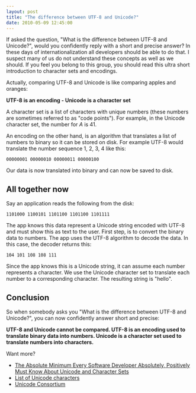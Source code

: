 ```yaml
---
layout: post
title: "The difference between UTF-8 and Unicode?"
date: 2010-05-09 12:45:00
---
```

If asked the question, "What is the difference between UTF-8 and Unicode?", would you confidently reply with a short and precise answer? In these days of internationalization all developers should be able to do that. I suspect many of us do not understand these concepts as well as we should. If you feel you belong to this group, you should read this ultra short introduction to character sets and encodings.

Actually, comparing UTF-8 and Unicode is like comparing apples and oranges:

**UTF-8 is an encoding - Unicode is a character set**

A character set is a list of characters with unique numbers (these numbers are sometimes referred to as "code points"). For example, in the Unicode character set, the number for *A* is 41.

An encoding on the other hand, is an algorithm that translates a list of numbers to binary so it can be stored on disk. For example UTF-8 would translate the number sequence 1, 2, 3, 4 like this:

    00000001 00000010 00000011 00000100

Our data is now translated into binary and can now be saved to disk.

All together now
-------------

Say an application reads the following from the disk:

    1101000 1100101 1101100 1101100 1101111

The app knows this data represent a Unicode string encoded with UTF-8 and must show this as text to the user. First step, is to convert the binary data to numbers. The app uses the UTF-8 algorithm to decode the data. In this case, the decoder returns this:

    104 101 108 108 111

Since the app knows this is a Unicode string, it can assume each number represents a character. We use the Unicode character set to translate each number to a corresponding character. The resulting string is "hello".

Conclusion
----------

So when somebody asks you "What is the difference between UTF-8 and Unicode?", you can now confidently answer short and precise:

**UTF-8 and Unicode cannot be compared. UTF-8 is an encoding used to translate binary data into numbers. Unicode is a character set used to translate numbers into characters.**

Want more?

* [The Absolute Minimum Every Software Developer Absolutely, Positively Must Know About Unicode and Character Sets](http://www.joelonsoftware.com/articles/Unicode.html)
* [List of Unicode characters](http://en.wikipedia.org/wiki/List_of_Unicode_characters)
* [Unicode Consortium](http://unicode.org/)

